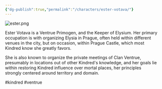 ```yaml
---
{"dg-publish":true,"permalink":"/characters/ester-votava/"}
---
```


![ester.png](/img/user/Images/ester.png)

Ester Votava is a Ventrue Primogen, and the Keeper of Elysium. Her primary occupation is with organizing Elysia in Prague, often held within different venues in the city, but on occasion, within Prague Castle, which most Kindred know she greatly favors.

She is also known to organize the private meetings of Clan Ventrue, presumably in locations out of other Kindred's knowledge, and her goals lie within restoring Kindred influence over mortal places, her principles strongly centered around territory and domain.

#kindred #ventrue 